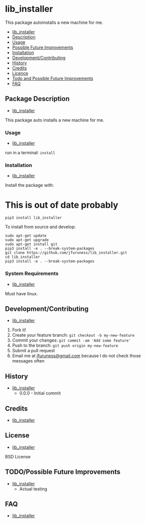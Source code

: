 # lib\_installer

This package autoinstalls a new machine for me.


* [lib\_installer](#lib\_installer)
* [Description](#package-description)
* [Usage](#usage)
* [Possible Future Improvements](#possible-future-improvements)
* [Installation](#installation)
* [Development/Contributing](#developmentcontributing)
* [History](#history)
* [Credits](#credits)
* [Licence](#licence)
* [Todo and Possible Future Improvements](#todopossible-future-improvements)
* [FAQ](#faq)


## Package Description
* [lib\_installer](#lib\_installer)

This package auto installs a new machine for me.

### Usage
* [lib\_installer](#lib\_installer)

run in a terminal: ```install```

### Installation
* [lib\_installer](#lib\_installer)

Install the package with:
# This is out of date probably
```pip3 install lib_installer```

To install from source and develop:
```
sudo apt-get update
sudo apt-get upgrade
sudo apt-get install git
pip3 install -e . --break-system-packages
git clone https://github.com/jfuruness/lib_installer.git
cd lib_installer
pip3 install -e . --break-system-packages
```

### System Requirements
* [lib\_installer](#lib\_installer)

Must have linux.

## Development/Contributing
* [lib\_installer](#lib\_installer)

1. Fork it!
2. Create your feature branch: `git checkout -b my-new-feature`
3. Commit your changes: `git commit -am 'Add some feature'`
4. Push to the branch: `git push origin my-new-feature`
5. Submit a pull request
6. Email me at jfuruness@gmail.com because I do not check those messages often

## History
* [lib\_installer](#lib\_installer)
   * 0.0.0 - Initial commit

## Credits
* [lib\_installer](#lib\_installer)


## License
* [lib\_installer](#lib\_installer)

BSD License

## TODO/Possible Future Improvements
* [lib\_installer](#lib\_installer)
    * Actual testing

## FAQ
* [lib\_installer](#lib\_installer)

